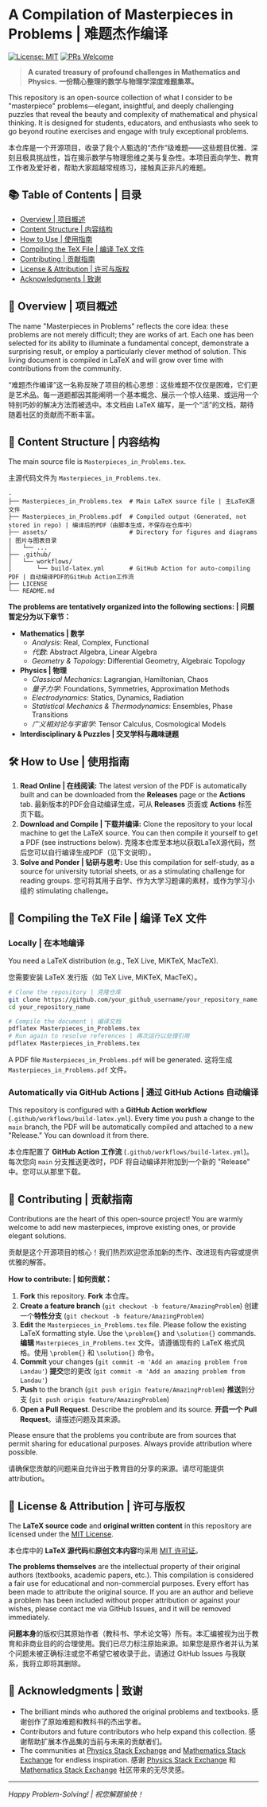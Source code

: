 # A Compilation of Masterpieces in Problems | 难题杰作编译

[![License: MIT](https://img.shields.io/badge/License-MIT-yellow.svg)](https://opensource.org/licenses/MIT)
[![PRs Welcome](https://img.shields.io/badge/PRs-welcome-brightgreen.svg)](https://github.com/your_github_username/your_repository_name/pulls)

> **A curated treasury of profound challenges in Mathematics and Physics.**
> **一份精心整理的数学与物理学深度难题集萃。**

This repository is an open-source collection of what I consider to be "masterpiece" problems—elegant, insightful, and deeply challenging puzzles that reveal the beauty and complexity of mathematical and physical thinking. It is designed for students, educators, and enthusiasts who seek to go beyond routine exercises and engage with truly exceptional problems.

本仓库是一个开源项目，收录了我个人甄选的“杰作”级难题——这些题目优雅、深刻且极具挑战性，旨在揭示数学与物理思维之美与复杂性。本项目面向学生、教育工作者及爱好者，帮助大家超越常规练习，接触真正非凡的难题。

## 📚 Table of Contents | 目录

-   [Overview | 项目概述](#-overview--项目概述)
-   [Content Structure | 内容结构](#-content-structure--内容结构)
-   [How to Use | 使用指南](#-how-to-use--使用指南)
-   [Compiling the TeX File | 编译 TeX 文件](#-compiling-the-tex-file--编译-tex-文件)
-   [Contributing | 贡献指南](#-contributing--贡献指南)
-   [License & Attribution | 许可与版权](#-license--attribution--许可与版权)
-   [Acknowledgments | 致谢](#-acknowledgments--致谢)

## 🎯 Overview | 项目概述

The name "Masterpieces in Problems" reflects the core idea: these problems are not merely difficult; they are works of art. Each one has been selected for its ability to illuminate a fundamental concept, demonstrate a surprising result, or employ a particularly clever method of solution. This living document is compiled in LaTeX and will grow over time with contributions from the community.

“难题杰作编译”这一名称反映了项目的核心思想：这些难题不仅仅是困难，它们更是艺术品。每一道题都因其能阐明一个基本概念、展示一个惊人结果、或运用一个特别巧妙的解决方法而被选中。本文档由 LaTeX 编写，是一个“活”的文档，期待随着社区的贡献而不断丰富。

## 📁 Content Structure | 内容结构

The main source file is `Masterpieces_in_Problems.tex`.

主源代码文件为 `Masterpieces_in_Problems.tex`.

```
.
├── Masterpieces_in_Problems.tex  # Main LaTeX source file | 主LaTeX源文件
├── Masterpieces_in_Problems.pdf  # Compiled output (Generated, not stored in repo) | 编译后的PDF（由脚本生成，不保存在仓库中）
├── assets/                       # Directory for figures and diagrams | 图片与图表目录
│   └── ...                
├── .github/
│   └── workflows/
│       └── build-latex.yml       # GitHub Action for auto-compiling PDF | 自动编译PDF的GitHub Action工作流
├── LICENSE
└── README.md
```

**The problems are tentatively organized into the following sections: | 问题暂定分为以下章节：**

*   **Mathematics | 数学**
    *   *Analysis*: Real, Complex, Functional
    *   *代数*: Abstract Algebra, Linear Algebra
    *   *Geometry & Topology*: Differential Geometry, Algebraic Topology
*   **Physics | 物理**
    *   *Classical Mechanics*: Lagrangian, Hamiltonian, Chaos
    *   *量子力学*: Foundations, Symmetries, Approximation Methods
    *   *Electrodynamics*: Statics, Dynamics, Radiation
    *   *Statistical Mechanics & Thermodynamics*: Ensembles, Phase Transitions
    *   *广义相对论与宇宙学*: Tensor Calculus, Cosmological Models
*   **Interdisciplinary & Puzzles | 交叉学科与趣味谜题**

## 🛠 How to Use | 使用指南

1.  **Read Online | 在线阅读:** The latest version of the PDF is automatically built and can be downloaded from the **Releases** page or the **Actions** tab.
    最新版本的PDF会自动编译生成，可从 **Releases** 页面或 **Actions** 标签页下载。
2.  **Download and Compile | 下载并编译:** Clone the repository to your local machine to get the LaTeX source. You can then compile it yourself to get a PDF (see instructions below).
    克隆本仓库至本地以获取LaTeX源代码，然后您可以自行编译生成PDF（见下文说明）。
3.  **Solve and Ponder | 钻研与思考:** Use this compilation for self-study, as a source for university tutorial sheets, or as a stimulating challenge for reading groups.
    您可将其用于自学、作为大学习题课的素材，或作为学习小组的 stimulating challenge。

## 📄 Compiling the TeX File | 编译 TeX 文件

### Locally | 在本地编译

You need a LaTeX distribution (e.g., TeX Live, MiKTeX, MacTeX).

您需要安装 LaTeX 发行版（如 TeX Live, MiKTeX, MacTeX）。

```bash
# Clone the repository | 克隆仓库
git clone https://github.com/your_github_username/your_repository_name.git
cd your_repository_name

# Compile the document | 编译文档
pdflatex Masterpieces_in_Problems.tex
# Run again to resolve references | 再次运行以处理引用
pdflatex Masterpieces_in_Problems.tex
```
A PDF file `Masterpieces_in_Problems.pdf` will be generated.
这将生成 `Masterpieces_in_Problems.pdf` 文件。

### Automatically via GitHub Actions | 通过 GitHub Actions 自动编译

This repository is configured with a **GitHub Action workflow** (`.github/workflows/build-latex.yml`). Every time you push a change to the `main` branch, the PDF will be automatically compiled and attached to a new "Release." You can download it from there.

本仓库配置了 **GitHub Action 工作流** (`.github/workflows/build-latex.yml`)。每次您向 `main` 分支推送更改时，PDF 将自动编译并附加到一个新的 "Release" 中。您可以从那里下载。

## 🤝 Contributing | 贡献指南

Contributions are the heart of this open-source project! You are warmly welcome to add new masterpieces, improve existing ones, or provide elegant solutions.

贡献是这个开源项目的核心！我们热烈欢迎您添加新的杰作、改进现有内容或提供优雅的解答。

**How to contribute: | 如何贡献：**

1.  **Fork** this repository.
    **Fork** 本仓库。
2.  **Create a feature branch** (`git checkout -b feature/AmazingProblem`)
    创建一个**特性分支** (`git checkout -b feature/AmazingProblem`)
3.  **Edit** the `Masterpieces_in_Problems.tex` file. Please follow the existing LaTeX formatting style. Use the `\problem{}` and `\solution{}` commands.
    **编辑** `Masterpieces_in_Problems.tex` 文件。请遵循现有的 LaTeX 格式风格。使用 `\problem{}` 和 `\solution{}` 命令。
4.  **Commit** your changes (`git commit -m 'Add an amazing problem from Landau'`)
    **提交**您的更改 (`git commit -m 'Add an amazing problem from Landau'`)
5.  **Push** to the branch (`git push origin feature/AmazingProblem`)
    **推送**到分支 (`git push origin feature/AmazingProblem`)
6.  **Open a Pull Request**. Describe the problem and its source.
    **开启一个 Pull Request**。请描述问题及其来源。

Please ensure that the problems you contribute are from sources that permit sharing for educational purposes. Always provide attribution where possible.

请确保您贡献的问题来自允许出于教育目的分享的来源。请尽可能提供 attribution。

## 📜 License & Attribution | 许可与版权

The **LaTeX source code** and **original written content** in this repository are licensed under the [MIT License](LICENSE).

本仓库中的 **LaTeX 源代码**和**原创文本内容**均采用 [MIT 许可证](LICENSE)。

**The problems themselves** are the intellectual property of their original authors (textbooks, academic papers, etc.). This compilation is considered a fair use for educational and non-commercial purposes. Every effort has been made to attribute the original source. If you are an author and believe a problem has been included without proper attribution or against your wishes, please contact me via GitHub Issues, and it will be removed immediately.

**问题本身**的版权归其原始作者（教科书、学术论文等）所有。本汇编被视为出于教育和非商业目的的合理使用。我们已尽力标注原始来源。如果您是原作者并认为某个问题未被正确标注或您不希望它被收录于此，请通过 GitHub Issues 与我联系，我将立即将其删除。

## 🙏 Acknowledgments | 致谢

*   The brilliant minds who authored the original problems and textbooks.
  感谢创作了原始难题和教科书的杰出学者。
*   Contributors and future contributors who help expand this collection.
  感谢帮助扩展本作品集的当前与未来的贡献者们。
*   The communities at [Physics Stack Exchange](https://physics.stackexchange.com/) and [Mathematics Stack Exchange](https://math.stackexchange.com/) for endless inspiration.
  感谢 [Physics Stack Exchange](https://physics.stackexchange.com/) 和 [Mathematics Stack Exchange](https://math.stackexchange.com/) 社区带来的无尽灵感。

---

*Happy Problem-Solving! | 祝您解题愉快！*
